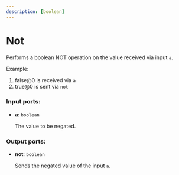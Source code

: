 ```yaml
---
description: [boolean]
---
```


# Not

Performs a boolean NOT operation on the value received via input `a`.

Example:

1. false@0 is received via `a`
2. true@0 is sent via `not`

### Input ports:

* __a__: `boolean`

    The value to be negated.

### Output ports:

* __not__: `boolean`

    Sends the negated value of the input `a`.


